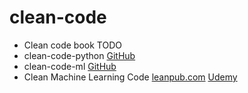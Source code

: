 # clean-code

- Clean code book TODO
- clean-code-python [GitHub](https://github.com/zedr/clean-code-python)
- clean-code-ml [GitHub](https://github.com/davified/clean-code-ml)
- Clean Machine Learning Code [leanpub.com](https://leanpub.com/cleanmachinelearningcode#:~:text=Clean%20Machine%20Learning%20Code%20is,Learning%20and%20Data%20Science%20practitioner!) [Udemy](https://www.udemy.com/course/clean-machine-learning-code/)
